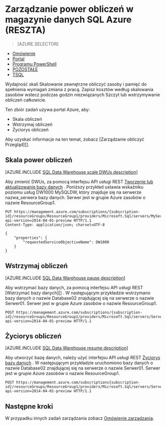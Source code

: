 <properties
   pageTitle="Zarządzanie power obliczeń w magazynie danych SQL Azure (RESZTA) | Microsoft Azure"
   description="Zadania programu PowerShell do zarządzania obliczyć power. Skala obliczyć zasobów za pomocą dostosowania DWUs. Lub wstrzymywanie i wznawianie obliczenia kosztów zasobów."
   services="sql-data-warehouse"
   documentationCenter="NA"
   authors="barbkess"
   manager="barbkess"
   editor=""/>

<tags
   ms.service="sql-data-warehouse"
   ms.devlang="NA"
   ms.topic="article"
   ms.tgt_pltfrm="NA"
   ms.workload="data-services"
   ms.date="08/08/2016"
   ms.author="barbkess;sonyama"/>

# <a name="manage-compute-power-in-azure-sql-data-warehouse-rest"></a>Zarządzanie power obliczeń w magazynie danych SQL Azure (RESZTA)

> [AZURE.SELECTOR]
- [Omówienie](sql-data-warehouse-manage-compute-overview.md)
- [Portal](sql-data-warehouse-manage-compute-portal.md)
- [Programu PowerShell](sql-data-warehouse-manage-compute-powershell.md)
- [POZOSTAŁE](sql-data-warehouse-manage-compute-rest-api.md)
- [TSQL](sql-data-warehouse-manage-compute-tsql.md)


Wydajność skali Skalowanie zewnętrzne obliczyć zasoby i pamięć do spełnienia wymagań zmiana z pracą. Zapisz kosztów według skalowania zasobów wstecz podczas godzin niezwiązanych Szczyt lub wstrzymywanie obliczeń całkowicie. 

Ten zbiór zadań używa portal Azure, aby:

- Skala obliczeń
- Wstrzymaj obliczeń
- Życiorys obliczeń

Aby uzyskać informacje na ten temat, zobacz [Zarządzanie obliczyć Przegląd][].

<a name="scale-performance-bk"></a>
<a name="scale-compute-bk"></a>

## <a name="scale-compute-power"></a>Skala power obliczeń

[AZURE.INCLUDE [SQL Data Warehouse scale DWUs description](../../includes/sql-data-warehouse-scale-dwus-description.md)]

Aby zmienić DWUs, za pomocą interfejsu API usługi REST [Tworzenie lub aktualizowanie bazy danych][] . Poniższy przykład ustawia wskaźniku poziomu usług DW1000 MySQLDW, który znajduje się na serwerze nazwa_serwera bazy danych. Serwer jest w grupie Azure zasobów o nazwie ResourceGroup1.

```
PUT https://management.azure.com/subscriptions/{subscription-id}/resourceGroups/ResourceGroup1/providers/Microsoft.Sql/servers/MyServer/databases/MySQLDW?api-version=2014-04-01-preview HTTP/1.1
Content-Type: application/json; charset=UTF-8

{
    "properties": {
        "requestedServiceObjectiveName": DW1000
    }
}
```

<a name="pause-compute-bk"></a>

## <a name="pause-compute"></a>Wstrzymaj obliczeń

[AZURE.INCLUDE [SQL Data Warehouse pause description](../../includes/sql-data-warehouse-pause-description.md)]

Aby wstrzymać bazy danych, za pomocą interfejsu API usługi REST [Wstrzymać bazy danych][] . W następującym przykładzie wstrzymano bazy danych o nazwie Database02 znajdującej się na serwerze o nazwie Serwer01. Serwer jest w grupie Azure zasobów o nazwie ResourceGroup1.

```
POST https://management.azure.com/subscriptions/{subscription-id}/resourceGroups/ResourceGroup1/providers/Microsoft.Sql/servers/Server01/databases/Database02/pause?api-version=2014-04-01-preview HTTP/1.1
```

<a name="resume-compute-bk"></a>

## <a name="resume-compute"></a>Życiorys obliczeń

[AZURE.INCLUDE [SQL Data Warehouse resume description](../../includes/sql-data-warehouse-resume-description.md)]

Aby utworzyć bazę danych, należy użyć interfejsu API usługi REST [Życiorys bazy danych][] . W następującym przykładzie uruchomiono bazy danych o nazwie Database02 znajdującej się na serwerze o nazwie Serwer01. Serwer jest w grupie Azure zasobów o nazwie ResourceGroup1. 

```
POST https://management.azure.com/subscriptions{subscription-id}/resourceGroups/ResourceGroup1/providers/Microsoft.Sql/servers/Server01/databases/Database02/resume?api-version=2014-04-01-preview HTTP/1.1
```

<a name="next-steps-bk"></a>

## <a name="next-steps"></a>Następne kroki

W przypadku innych zadań zarządzania zobacz [Omówienie zarządzania][].

<!--Image references-->

<!--Article references-->
[Omówienie zarządzania]: ./sql-data-warehouse-overview-manage.md
[Zarządzanie omówienie obliczeń]: ./sql-data-warehouse-manage-compute-overview.md

<!--MSDN references-->
[Wstrzymaj bazy danych]: https://msdn.microsoft.com/library/azure/mt718817.aspx
[Życiorys bazy danych]: https://msdn.microsoft.com/library/azure/mt718820.aspx
[Tworzenie lub aktualizowanie bazy danych]: https://msdn.microsoft.com/library/azure/mt163685.aspx

<!--Other Web references-->

[Azure portal]: http://portal.azure.com/
